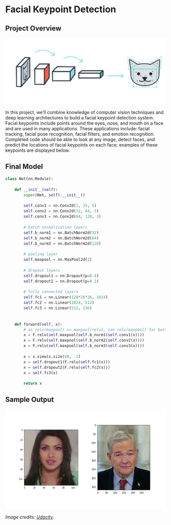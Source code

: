 # Facial Keypoint Detection

## Project Overview
![keypoints](images/fkd.png)

In this project, we’ll combine knowledge of computer vision techniques and deep learning architectures to build a facial keypoint detection system. Facial keypoints include points around the eyes, nose, and mouth on a face and are used in many applications. These applications include: facial tracking, facial pose recognition, facial filters, and emotion recognition. Completed code should be able to look at any image, detect faces, and predict the locations of facial keypoints on each face; examples of these keypoints are displayed below.


## Final Model
```python
class Net(nn.Module):

    def __init__(self):
        super(Net, self).__init__()

        self.conv1 = nn.Conv2d(1, 32, 5)
        self.conv2 = nn.Conv2d(32, 64, 3)
        self.conv3 = nn.Conv2d(64, 128, 3)
        
        # batch normalization layers
        self.b_norm1 = nn.BatchNorm2d(32)
        self.b_norm2 = nn.BatchNorm2d(64)
        self.b_norm3 = nn.BatchNorm2d(128)
        
        # pooling layer
        self.maxpool = nn.MaxPool2d(2)
        
        # dropout layers
        self.dropout1 = nn.Dropout(p=0.4)
        self.dropout2 = nn.Dropout(p=0.2)
        
        # fully connected layers
        self.fc1 = nn.Linear(128*26*26, 1024)
        self.fc2 = nn.Linear(1024, 512)
        self.fc3 = nn.Linear(512, 136)
 

    def forward(self, x):
        # as relu(maxpool) == maxpool(relu), use relu(maxpool) for better computation speed
        x = F.relu(self.maxpool(self.b_norm1(self.conv1(x))))
        x = F.relu(self.maxpool(self.b_norm2(self.conv2(x))))
        x = F.relu(self.maxpool(self.b_norm3(self.conv3(x))))

        x = x.view(x.size(0), -1)
        x = self.dropout1(F.relu(self.fc1(x)))
        x = self.dropout2(F.relu(self.fc2(x)))
        x = self.fc3(x)

        return x
```

## Sample Output
![detection](images/key_pts_example.png)


_Image credits: [Udacity](https://www.udacity.com)_

